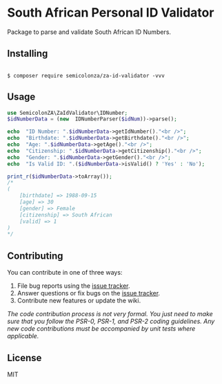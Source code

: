 # South African Personal ID Validator  
Package to parse and validate South African ID Numbers.</p>  
## Installing

```shell

$ composer require semicolonza/za-id-validator -vvv

```

## Usage
```php
use SemicolonZA\ZaIdValidator\IDNumber;
$idNumberData = (new  IDNumberParser($idNum))->parse();

echo  "ID Number: ".$idNumberData->getIdNumber()."<br />";
echo  "Birthdate: ".$idNumberData->getBirthdate()."<br />";
echo  "Age: ".$idNumberData->getAge()."<br />";
echo  "Citizenship: ".$idNumberData->getCitizenship()."<br />";
echo  "Gender: ".$idNumberData->getGender()."<br />";
echo  "Is Valid ID: ".($idNumberData->isValid() ? 'Yes' : 'No');

print_r($idNumberData->toArray());
/*
(
    [birthdate] => 1988-09-15
    [age] => 30
    [gender] => Female
    [citizenship] => South African
    [valid] => 1
)
*/
```  

## Contributing
You can contribute in one of three ways:

1. File bug reports using the [issue tracker](https://github.com/semicolon/za-id-validator/issues).
2. Answer questions or fix bugs on the [issue tracker](https://github.com/semicolon/za-id-validator/issues).
3. Contribute new features or update the wiki.

_The code contribution process is not very formal. You just need to make sure that you follow the PSR-0, PSR-1, and PSR-2 coding guidelines. Any new code contributions must be accompanied by unit tests where applicable._

  

## License
MIT
